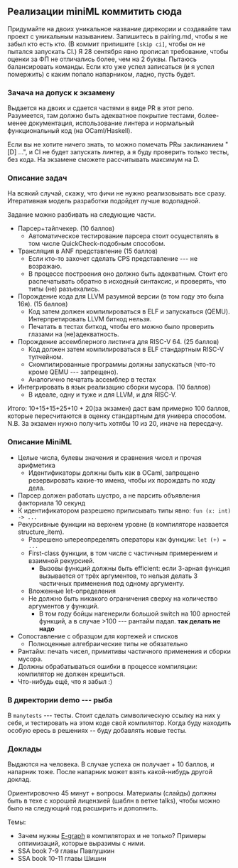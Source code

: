 ## Реализации miniML коммитить сюда

Придумайте на двоих уникальное название дирекории и создавайте там проект с уникальным называнием.
Запишитесь в pairing.md, чтобы я не забыл кто есть кто. (В коммит припишите `[skip ci]`, чтобы он не пытался запускать CI.)
Я 28 сентября явно прописал требование, чтобы оценки за ФП не отличались более, чем на 2 буквы. Пытаюсь балансировать команды. Если кто уже успел записаться (и я успел помержить) с каким попало напарником, ладно, пусть будет.

### Зачача на допуск к экзамену

Выдается на двоих и сдается частями в виде PR в этот репо. Разумеется, там должно быть адекватное покрытие тестами,
более-менее документация,
использование линтера
и нормальный функциональный код (на OCaml/Haskell).

Если вы не хотите ничего знать, то можно помечать PRы заклинанием "[D] ...", и CI не будет запускать линтер, а я буду проверить только тесты, без кода. На экзамене сможете рассчитывать максимум на D.


### Описание задач

На всякий случай, скажу, что фичи не нужно реализовывать  все сразу. Итеративная модель разработки подойдет лучше водопадной.

Задание можно разбивать на следующие части.

* Парсер+тайпчекер. (10 баллов)
  * Автоматическое тестирование парсера стоит осуществлять в том числе QuickCheck-подобным способом.
* Трансляция в ANF представление (15 баллов)
  * Если кто-то захочет сделать CPS представление --- не возражаю.
  * В процессе построения оно должно быть адекватным. Стоит его распечатывать обратно в исходный синтаксис, и проверять, что типы (не) разъехались.
* Порождение кода для LLVM разумной версии (в том году это была 16я). (15 баллов)
  * Код затем должен компилироваться в ELF и запускаться (QEMU). Интерпретировать LLVM биткод нельзя.
  * Печатать в тестах биткод, чтобы его можно было проверить глазами на (не)адекватность.
* Порождение ассемблерного листинга для RISC-V 64. (25 баллов)
  * Код должен затем компилироваться в ELF стандартным RISC-V тулчейном.
  * Скомпилированные программы должны  запускаться (что-то кроме QEMU --- запрещено).
  * Аналогично печатать ассемблер в тестах
* Интегрировать в язык реализацию сборки мусора. (10 баллов)
  * В идеале, одну и туже и для LLVM, и для RISC-V.

Итого: 10+15+15+25+10 + 20(за экзамен) даст вам примерно 100 баллов, которые пересчитаются в оценку стандартным для универа способом. N.B. За экзамен нужно получить хотябы 10 из 20, иначе на пересдачу.

### Описание MiniML

* Целые числа, булевы значения и сравнения чисел и прочая арифметика
  * Идентификаторы должны быть как в OCaml, запрещено резервировать какие-то имена, чтобы их порождать по ходу дела.
* Парсер должен работать шустро, а не парсить объявления факториала 10 секунд
* К идентификатором разрешено приписывать типы явно: `fun (x: int) -> ...`
* Рекурсивные функции на верхнем уровне (в компиляторе назвается structure_item).
  * Разрешено ыпереопределять операторы как функции: `let (+) = ...`
  * First-class функции, в том числе с частичным примерением и взаимной рекурсией.
    * Вызовы функций должны быть efficient: если 3-арная функция вызывается от трёх аргументов, то нельзя делать 3 частичных применения под одному аргументу.
  * Вложенные let-определения
  * Не должно быть никакого ограничения сверху на количество аргументов у функций.
    * В том году бойцы нагенерили большой switch на 100 арностей функций, а в случае >100 --- рантайм падал. **так делать не надо**
* Сопоставление с образцом для кортежей и списков
  * Полноценные алгебраические типы не обязательно
* Рантайм: печать чисел, примитивы частичного применения и сборки мусора.
* Должны обрабатываться ошибки в процессе компиляции: компилятор не должен крешиться.
* Что-нибудь ещё, что я забыл :)


### В директории demo --- рыба

В `manytests` --- тесты. Стоит сделать символическую ссылку на них у себя, и тестировать на этом коде свой компилятор.
Когда буду находить особую ересь в решениях -- буду добавлять новые тесты.

### Доклады

Выдаются на человека. В случае успеха он получает + 10 баллов, и напарник тоже. После напарник может взять какой-нибудь другой доклад.

Ориентировочно 45 минут + вопросы. Материалы (слайды) должны быть в техе с хорошей лицензией (шаблн в ветке talks), чтобы можно было на следующий год расширить и дополнить.

Темы:

* Зачем нужны [E-graph](https://egraphs-good.github.io)  в компиляторах и не только? Примеры оптимизаций, которые выразимы с ними.
* SSA book 7-9 главы Павлушкин
* SSA book 10-11 главы Шишин

